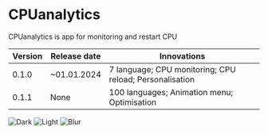 # CPUanalytics
CPUanalytics is app for monitoring and restart CPU

| Version | Release date | Innovations                                             |
| ------- | ------------ | ------------------------------------------------------- |
| 0.1.0   | ~01.01.2024  | 7 language; CPU monitoring; CPU reload; Personalisation |
| 0.1.1   | None         | 100 languages; Animation menu; Optimisation             |

![Dark](\C:\Users\kiryx\OneDrive\Images\CPUanalyticsImages\Dark.png)
![Light](\C:\Users\kiryx\OneDrive\Images\CPUanalyticsImages\Light.png)
![Blur](\C:\Users\kiryx\OneDrive\Images\CPUanalyticsImages\Blur.png)

